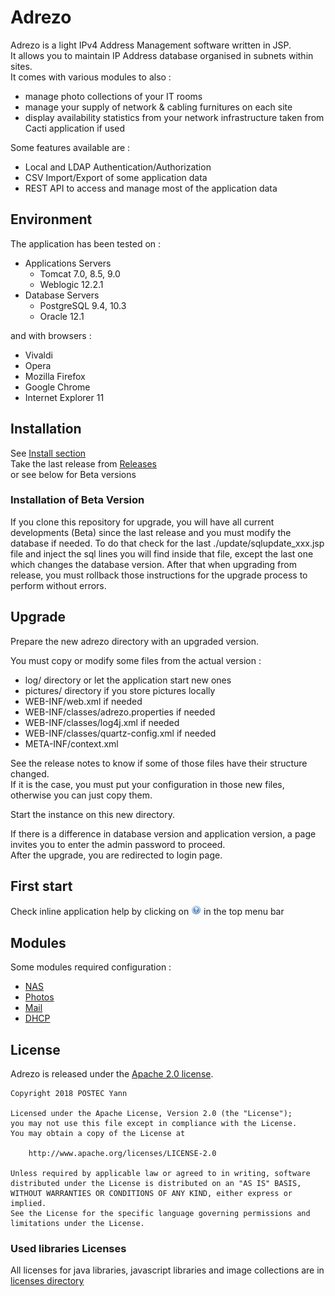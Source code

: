 # Adrezo
Adrezo is a light IPv4 Address Management software written in JSP.  
It allows you to maintain IP Address database organised in subnets within sites.  
It comes with various modules to also :
- manage photo collections of your IT rooms
- manage your supply of network & cabling furnitures on each site
- display availability statistics from your network infrastructure taken from Cacti application if used

Some features available are :
- Local and LDAP Authentication/Authorization
- CSV Import/Export of some application data
- REST API to access and manage most of the application data

## Environment

The application has been tested on :
- Applications Servers
  - Tomcat 7.0, 8.5, 9.0
  - Weblogic 12.2.1
- Database Servers
  - PostgreSQL 9.4, 10.3
  - Oracle 12.1

and with browsers :
- Vivaldi
- Opera
- Mozilla Firefox
- Google Chrome
- Internet Explorer 11

## Installation

See [Install section](./INSTALL.md)  
Take the last release from [Releases](../../releases)  
or see below for Beta versions

### Installation of Beta Version
If you clone this repository for upgrade, you will have all current developments (Beta) since the last release and you must modify the database if needed.
To do that check for the last ./update/sqlupdate_xxx.jsp file and inject the sql lines you will find inside that file, except the last one which changes the database version.
After that when upgrading from release, you must rollback those instructions for the upgrade process to perform without errors.

## Upgrade

Prepare the new adrezo directory with an upgraded version.

You must copy or modify some files from the actual version :
- log/ directory or let the application start new ones
- pictures/ directory if you store pictures locally
- WEB-INF/web.xml if needed
- WEB-INF/classes/adrezo.properties if needed
- WEB-INF/classes/log4j.xml if needed
- WEB-INF/classes/quartz-config.xml if needed
- META-INF/context.xml

See the release notes to know if some of those files have their structure changed.  
If it is the case, you must put your configuration in those new files, otherwise you can just copy them.

Start the instance on this new directory.

If there is a difference in database version and application version, a page invites you to enter the admin password to proceed.  
After the upgrade, you are redirected to login page.

## First start

Check inline application help by clicking on ![Help Icon](./icon_help.png) in the top menu bar

## Modules

Some modules required configuration :
- [NAS](./modules/NAS.md)
- [Photos](./modules/photos.md)
- [Mail](./modules/mail.md)
- [DHCP](./modules/DHCP.md)

## License

Adrezo is released under the [Apache 2.0 license](./LICENSE).

````
Copyright 2018 POSTEC Yann

Licensed under the Apache License, Version 2.0 (the "License");
you may not use this file except in compliance with the License.
You may obtain a copy of the License at

    http://www.apache.org/licenses/LICENSE-2.0

Unless required by applicable law or agreed to in writing, software
distributed under the License is distributed on an "AS IS" BASIS,
WITHOUT WARRANTIES OR CONDITIONS OF ANY KIND, either express or implied.
See the License for the specific language governing permissions and
limitations under the License.
````

### Used libraries Licenses
All licenses for java libraries, javascript libraries and image collections are in [licenses directory](./licenses/README.md)
